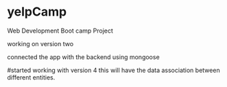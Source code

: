 # yelpCamp
Web Development Boot camp Project


<!-- Updated the current version to version two -->

working on version two

connected the app with
 the backend using mongoose


#started working with version 4
this will have the data association between different entities.